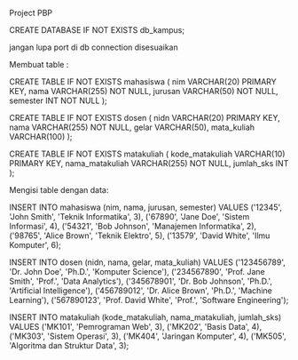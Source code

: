 Project PBP

CREATE DATABASE IF NOT EXISTS db_kampus;

jangan lupa port di db connection disesuaikan

Membuat table :

CREATE TABLE IF NOT EXISTS mahasiswa (
  nim VARCHAR(20) PRIMARY KEY,
  nama VARCHAR(255) NOT NULL,
  jurusan VARCHAR(50) NOT NULL,
  semester INT NOT NULL
);

CREATE TABLE IF NOT EXISTS dosen (
  nidn VARCHAR(20) PRIMARY KEY,
  nama VARCHAR(255) NOT NULL,
  gelar VARCHAR(50),
  mata_kuliah VARCHAR(100)
);

CREATE TABLE IF NOT EXISTS matakuliah (
  kode_matakuliah VARCHAR(10) PRIMARY KEY,
  nama_matakuliah VARCHAR(255) NOT NULL,
  jumlah_sks INT
);

Mengisi table dengan data:

INSERT INTO mahasiswa (nim, nama, jurusan, semester) VALUES
('12345', 'John Smith', 'Teknik Informatika', 3),
('67890', 'Jane Doe', 'Sistem Informasi', 4),
('54321', 'Bob Johnson', 'Manajemen Informatika', 2),
('98765', 'Alice Brown', 'Teknik Elektro', 5),
('13579', 'David White', 'Ilmu Komputer', 6);

INSERT INTO dosen (nidn, nama, gelar, mata_kuliah) VALUES
('123456789', 'Dr. John Doe', 'Ph.D.', 'Komputer Science'),
('234567890', 'Prof. Jane Smith', 'Prof.', 'Data Analytics'),
('345678901', 'Dr. Bob Johnson', 'Ph.D.', 'Artificial Intelligence'),
('456789012', 'Dr. Alice Brown', 'Ph.D.', 'Machine Learning'),
('567890123', 'Prof. David White', 'Prof.', 'Software Engineering');

INSERT INTO matakuliah (kode_matakuliah, nama_matakuliah, jumlah_sks) VALUES
('MK101', 'Pemrograman Web', 3),
('MK202', 'Basis Data', 4),
('MK303', 'Sistem Operasi', 3),
('MK404', 'Jaringan Komputer', 4),
('MK505', 'Algoritma dan Struktur Data', 3);
